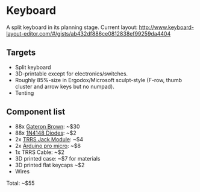 # Keyboard

A split keyboard in its planning stage. Current layout: http://www.keyboard-layout-editor.com/#/gists/ab432df886ce0812838ef99259da4404

## Targets
* Split keyboard
* 3D-printable except for electronics/switches.
* Roughly 85%-size in Ergodox/Microsoft sculpt-style (F-row, thumb cluster and arrow keys but no numpad).
* Tenting

## Component list
* 88x [Gateron Brown](https://www.banggood.com/10PCS-3-Pin-Mechanical-Keyboard-Switch-Brown-Switch-for-Gateron-Keyboard-Replacement-p-1119473.html): ~$30
* 88x [1N4148 Diodes](https://www.banggood.com/100pcs-1N4148-Switching-Diode-Kit-DIY-Electronic-Component-Set-Straight-Pin-DO-35-p-1182125.html): ~$2
* 2x [TRRS Jack Module](https://www.banggood.com/3pcs-3_5mm-Plug-Jack-Stereo-TRRS-Headset-Audio-Socket-Breakout-Board-Extension-Module-p-1405159.html): ~$4
* 2x [Arduino pro micro](https://www.banggood.com/Pro-Micro-5V-16M-Mini-Leonardo-Microcontroller-Development-Board-For-Arduino-p-1077675.html): ~$8
* 1x TRRS Cable: ~$2
* 3D printed case: ~$7 for materials
* 3D printed flat keycaps ~$2
* Wires

Total: ~$55
